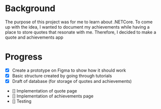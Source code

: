 # Background
The purpose of this project was for me to learn about .NETCore. To come up with the idea, I wanted to document my achievements while having a place to store quotes that resonate with me. Therefore, I decided to make a quote and achievements app

# Progress
- [x] Create a prototype on Figma to show how it should work
- [x] Basic structure created by going through tutorials
- [x] Draft of database (for storage of quotes and achievements)
- [] Implementation of quote page
- [] Implementation of achievements page
- [] Testing
